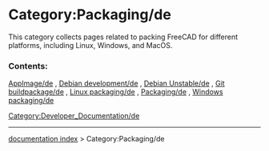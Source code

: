 # Category:Packaging/de
This category collects pages related to packing FreeCAD for different platforms, including Linux, Windows, and MacOS.

### Contents:

[AppImage/de](AppImage/de.md) , [Debian development/de](Debian_development/de.md) , [Debian Unstable/de](Debian_Unstable/de.md) , [Git buildpackage/de](Git_buildpackage/de.md) , [Linux packaging/de](Linux_packaging/de.md) , [Packaging/de](Packaging/de.md) , [Windows packaging/de](Windows_packaging/de.md)

[Category:Developer\_Documentation/de](Category:Developer_Documentation/de.md)

---
[documentation index](../README.md) > Category:Packaging/de
